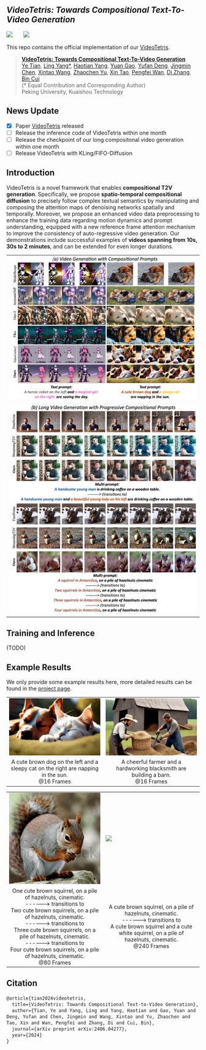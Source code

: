 ## ___***VideoTetris: Towards Compositional Text-To-Video Generation***___
<div align="left">
 <a href='https://arxiv.org/abs/2406.04277'><img src='https://img.shields.io/badge/arXiv-2406.04277-b31b1b.svg'></a> &nbsp;&nbsp;&nbsp;&nbsp;&nbsp;
 <a href='https://videotetris.github.io'><img src='https://img.shields.io/badge/Project-Page-Green'></a> &nbsp;&nbsp;&nbsp;&nbsp;&nbsp;

This repo contains the official implementation of our [VideoTetris](https://arxiv.org/abs/2406.04277).

> [**VideoTetris: Towards Compositional Text-To-Video Generation**](https://arxiv.org/abs/2406.04277)   
> [Ye Tian](https://scholar.google.com/citations?user=vUY_PIUAAAAJ&hl=en),
> [Ling Yang*](https://yangling0818.github.io), 
> [Haotian Yang](https://scholar.google.com/citations?user=LH71RGkAAAAJ&hl=en),
> [Yuan Gao](https://videotetris.github.io/),
> [Yufan Deng](https://videotetris.github.io/),
> [Jingmin Chen](https://videotetris.github.io/),
> [Xintao Wang](https://xinntao.github.io),
> [Zhaochen Yu](https://videotetris.github.io/),
> [Xin Tao](https://scholar.google.com/citations?user=sQ30WyUAAAAJ&hl=en),
> [Pengfei Wan](https://scholar.google.com/citations?user=P6MraaYAAAAJ&hl=en),
> [Di Zhang](https://openreview.net/profile?id=~Di_ZHANG3),
> [Bin Cui](https://cuibinpku.github.io/cuibin_cn.html)   
> (* Equal Contribution and Corresponding Author)
> <br>Peking University, Kuaishou Technology<br>

## News Update
- [x] Paper [VideoTetris](https://arxiv.org/abs/2406.04277) released 
- [ ] Release the inference code of VideoTetris within one month
- [ ] Release the checkpoint of our long compositonal video generation within one month
- [ ] Release VideoTetris with KLing/FIFO-Diffusion

## Introduction
VideoTetris is a novel framework that enables **compositional T2V generation**. Specifically, we propose **spatio-temporal compositional diffusion** to precisely follow complex textual semantics by manipulating and composing the attention maps of denoising networks spatially and temporally. Moreover, we propose an enhanced video data preprocessing to enhance the training data regarding motion dynamics and prompt understanding, equipped with a new reference frame attention mechanism to improve the consistency of auto-regressive video generation.  Our demonstrations include successful examples of **videos spanning from 10s, 30s to 2 minutes**, and can be extended for even longer durations.
<table class="center">
    <tr>
    <td width=100% style="border: none"><img src="assets/first.png" style="width:100%"></td>
    </tr>
    <tr>
    <td width="100%" style="border: none; text-align: center; word-wrap: break-word">
</td>
  </tr>
    <tr>
    <td width=100% style="border: none"><img src="assets/second.png" style="width:100%"></td>
    </tr>
    <tr>
    <td width="100%" style="border: none; text-align: center; word-wrap: break-word">
</td>
  </tr>
</table>




## Training and Inference
(TODO)

## Example Results
We only provide some example results here, more detailed results can be found in the [project page](https://videotetris.github.io/).
<table class="center">
    <tr>
    <td width=25% style="border: none"><img src="assets/cat_and_dog.gif" style="width:100%"></td>
    <td width=25% style="border: none"><img src="assets/farmer_and_blacksmith.gif" style="width:100%"></td>
  <tr>
    <td width="25%" style="border: none; text-align: center; word-wrap: break-word">A cute brown dog on the left and a sleepy cat on the right are napping in the sun. <br> @16 Frames</td>
    <td width="25%" style="border: none; text-align: center; word-wrap: break-word">A cheerful farmer and a hardworking blacksmith are building a barn. <br> @16 Frames</td>
  </tr>
</table>

<table class="center">
    <tr>
    <td width=35% style="border: none"><img src="assets/1234.gif" style="width:130%"></td>
    <td width=35% style="border: none"><img src="assets/brown2white.gif" style="width:130%"></td>
  <tr>
    <td width="35%" style="border: none; text-align: center; word-wrap: break-word">One cute brown squirrel, on a pile of hazelnuts, cinematic. <br> ------>  transitions to <br>
Two cute brown squirrels, on a pile of hazelnuts, cinematic. <br> ------>  transitions to <br>
Three cute brown squirrels, on a pile of hazelnuts, cinematic. <br> ------>  transitions to <br>
Four cute brown squirrels, on a pile of hazelnuts, cinematic. <br> 
 @80 Frames</td>
    <td width="35%" style="border: none; text-align: center; word-wrap: break-word">A cute brown squirrel, on a pile of hazelnuts, cinematic. <br> ------>  transitions to <br>
A cute brown squirrel and a cute white squirrel, on a pile of hazelnuts, cinematic.  <br>
 @240 Frames</td>
  </tr>
</table>






## Citation
```
@article{tian2024videotetris,
  title={VideoTetris: Towards Compositional Text-to-Video Generation},
  author={Tian, Ye and Yang, Ling and Yang, Haotian and Gao, Yuan and Deng, Yufan and Chen, Jingmin and Wang, Xintao and Yu, Zhaochen and Tao, Xin and Wan, Pengfei and Zhang, Di and Cui, Bin},
  journal={arXiv preprint arXiv:2406.04277},
  year={2024}
}
```
